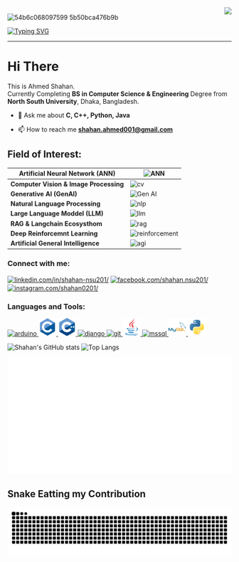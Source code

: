<img align="right" src="https://visitor-badge.laobi.icu/badge?page_id=AhmedShahan.AhmedShahan" />

![54b6c068097599 5b50bca476b9b](https://user-images.githubusercontent.com/109499842/181924660-28f646f3-919b-4051-b131-dd30ddae6de6.gif)

[![Typing SVG](https://readme-typing-svg.herokuapp.com?font=times&size=40&duration=6000&color=BC3AF7&background=8AFFDB00&center=true&vCenter=true&multiline=true&width=800&height=150&lines=WELCOME+TO+AHMED+SHAHAN'S+PROFILE;BS+in+Computer+Science+%26+Engineering;North+South+University%2C+Dhaka%2C+Bangladesh)](https://git.io/typing-svg)
*** 
<h1 align="left">Hi There </h1>
<p>This is Ahmed Shahan.</br> Currently Completing <b>BS in Computer Science & Engineering</b> Degree from <b>North South University</b>, Dhaka, Bangladesh.</p>

- 💬 Ask me about **C, C++, Python, Java**

- 📫 How to reach me **shahan.ahmed001@gmail.com** 

## Field of Interest:

|**Artificial Neural Network (ANN)**|![ANN](https://github.com/user-attachments/assets/bc0f7774-b8c6-4e63-aa40-3bf231fb9a35)|
|---|----|
|**Computer Vision & Image Processing**|![cv](https://github.com/user-attachments/assets/44268722-a904-410d-b07d-5e115467a49a)|  
|**Generative AI (GenAI)**|![Gen AI](https://github.com/user-attachments/assets/c54e3abe-31b2-42b3-8184-9b43742e4769)|  
|**Natural Language Processing**|![nlp](https://github.com/user-attachments/assets/abfe27df-06b4-4cc1-86d7-2b9a8e066ae2)|
|**Large Language Moddel (LLM)**|![llm](https://github.com/user-attachments/assets/432852f7-3787-4e3e-9495-c7a5b997efb5)|
|**RAG & Langchain Ecosysthom** |![rag](https://github.com/user-attachments/assets/6e209738-788f-4ce9-8a12-545ce552e5fe)|
|**Deep Reinforcemnt Learning**|![reinforcement](https://github.com/user-attachments/assets/34842240-ef2e-4e32-8e39-0779bb7aba0d)|
|**Artificial General Intelligence**|![agi](https://github.com/user-attachments/assets/20d1230b-7511-45ca-9d3f-77b05049ce5e)|





 





<h3 align="left">Connect with me:</h3>
<p align="left">
<a href="https://linkedin.com/in/shahan-nsu201/" target="_blank"><img align="center" src="https://raw.githubusercontent.com/rahuldkjain/github-profile-readme-generator/master/src/images/icons/Social/linked-in-alt.svg" alt="linkedin.com/in/shahan-nsu201/" height="30" width="40" /></a>
<a href="https://fb.com/shahan.nsu201/" target="_blank"><img align="center" src="https://raw.githubusercontent.com/rahuldkjain/github-profile-readme-generator/master/src/images/icons/Social/facebook.svg" alt="facebook.com/shahan.nsu201/" height="30" width="40" /></a>
<a href="https://instagram.com/shahan0201/" target="_blank"><img align="center" src="https://raw.githubusercontent.com/rahuldkjain/github-profile-readme-generator/master/src/images/icons/Social/instagram.svg" alt="instagram.com/shahan0201/" height="30" width="40" /></a>
</p>

<h3 align="left">Languages and Tools:</h3>
<p align="left"> <a href="https://www.arduino.cc/" target="" rel="noreferrer"> <img src="https://cdn.worldvectorlogo.com/logos/arduino-1.svg" alt="arduino" width="40" height="40"/> </a> <a href="https://www.cprogramming.com/" target="_blank" rel="noreferrer"> <img src="https://raw.githubusercontent.com/devicons/devicon/master/icons/c/c-original.svg" alt="c" width="40" height="40"/> </a> <a href="https://www.w3schools.com/cpp/" target="_blank" rel="noreferrer"> <img src="https://raw.githubusercontent.com/devicons/devicon/master/icons/cplusplus/cplusplus-original.svg" alt="cplusplus" width="40" height="40"/> </a> <a href="https://www.djangoproject.com/" target="_blank" rel="noreferrer"> <img src="https://cdn.worldvectorlogo.com/logos/django.svg" alt="django" width="40" height="40"/> </a> <a href="https://git-scm.com/" target="_blank" rel="noreferrer"> <img src="https://www.vectorlogo.zone/logos/git-scm/git-scm-icon.svg" alt="git" width="40" height="40"/> </a> <a href="https://www.java.com" target="_blank" rel="noreferrer"> <img src="https://raw.githubusercontent.com/devicons/devicon/master/icons/java/java-original.svg" alt="java" width="40" height="40"/> </a> <a href="https://www.microsoft.com/en-us/sql-server" target="_blank" rel="noreferrer"> <img src="https://www.svgrepo.com/show/303229/microsoft-sql-server-logo.svg" alt="mssql" width="40" height="40"/> </a> <a href="https://www.mysql.com/" target="_blank" rel="noreferrer"> <img src="https://raw.githubusercontent.com/devicons/devicon/master/icons/mysql/mysql-original-wordmark.svg" alt="mysql" width="40" height="40"/> </a> <a href="https://www.python.org" target="_blank" rel="noreferrer"> <img src="https://raw.githubusercontent.com/devicons/devicon/master/icons/python/python-original.svg" alt="python" width="40" height="40"/> </a> </p>

![Shahan's GitHub stats](https://github-readme-stats.vercel.app/api?username=AhmedShahan&show_icons=true&theme=radical&rank_icon=github)
![Top Langs](https://github-readme-stats.vercel.app/api/top-langs/?username=AhmedShahan&layout=compact)

![Commit Calendar](https://github.com/AhmedShahan/AhmedShahan/blob/main/metrics.svg)


## Snake Eatting my Contribution
![snake gif](https://github.com/AhmedShahan/AhmedShahan/blob/output/snake.svg)




